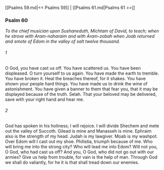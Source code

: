 [[Psalms 59.md|<< Psalms 59]]  |  [[Psalms 61.md|Psalms 61 >>]]

### Psalm 60

*To the chief musician upon Sushaneduth, Michtam of David, to teach; when he strove with Aram-naharaim and with Aram-zobah when Joab returned and smote of Edom in the valley of salt twelve thousand.*

###### 1
O God, you have cast us off. You have scattered us. You have been displeased. O turn yourself to us again. You have made the earth to tremble. You have broken it. Heal the breaches thereof, for it shakes. You have shown your people hard things. You have made us to drink the wine of astonishment. You have given a banner to them that fear you, that it may be displayed because of the truth. Selah. That your beloved may be delivered, save with your right hand and hear me.

###### 2
God has spoken in his holiness; I will rejoice. I will divide Shechem and mete out the valley of Succoth. Gilead is mine and Manasseh is mine. Ephraim also is the strength of my head. Judah is my lawgiver. Moab is my washpot. Over Edom will I cast out my shoe. Philistia, triumph because of me. Who will bring me into the strong city? Who will lead me into Edom? Will not you, O God, who had cast us off? And you, O God, who did not go out with our armies? Give us help from trouble, for vain is the help of man. Through God we shall do valiantly, for he it is that shall tread down our enemies.